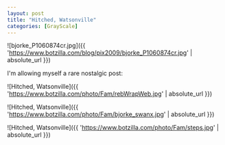 ```yaml
---
layout: post
title: "Hitched, Watsonville"
categories: [GrayScale]
---
```



![bjorke_P1060874cr.jpg]({{ 'https://www.botzilla.com/blog/pix2009/bjorke_P1060874cr.jpg' | absolute_url }})

<!--more-->

I'm allowing myself a rare nostalgic post:

![Hitched, Watsonville]({{ 'https://www.botzilla.com/photo/Fam/rebWrapWeb.jpg' | absolute_url }})



![Hitched, Watsonville]({{ 'https://www.botzilla.com/photo/Fam/bjorke_swanx.jpg' | absolute_url }})



![Hitched, Watsonville]({{ 'https://www.botzilla.com/photo/Fam/steps.jpg' | absolute_url }})

